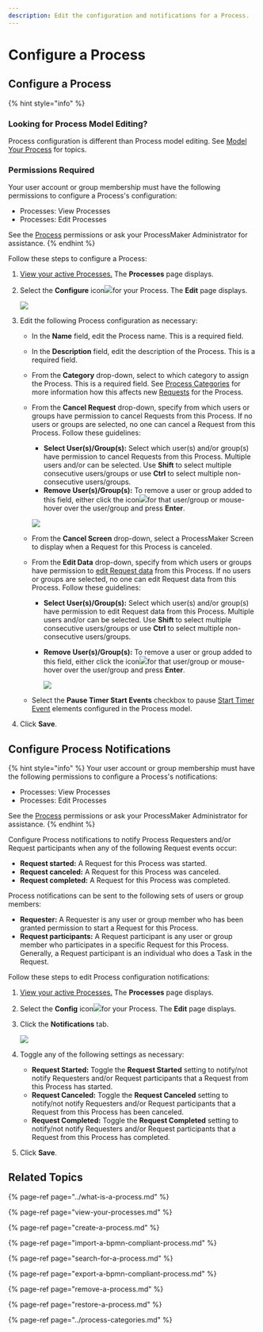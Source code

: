```yaml
---
description: Edit the configuration and notifications for a Process.
---
```


# Configure a Process

## Configure a Process

{% hint style="info" %}
### Looking for Process Model Editing?

Process configuration is different than Process model editing. See [Model Your Process](../../process-design/model-your-process/) for topics.

### Permissions Required

Your user account or group membership must have the following permissions to configure a Process's configuration:

* Processes: View Processes
* Processes: Edit Processes

See the [Process](../../../processmaker-administration/permission-descriptions-for-users-and-groups.md#processes) permissions or ask your ProcessMaker Administrator for assistance.
{% endhint %}

Follow these steps to configure a Process:

1. [View your active Processes.](./#view-your-processes) The **Processes** page displays.
2. Select the **Configure** icon![](../../../.gitbook/assets/configure-process-icon-processes-page-processes.png)for your Process. The **Edit** page displays.  

   ![](../../../.gitbook/assets/edit-process-page-processes.png)

3. Edit the following Process configuration as necessary:
   * In the **Name** field, edit the Process name. This is a required field.
   * In the **Description** field, edit the description of the Process. This is a required field.
   * From the **Category** drop-down, select to which category to assign the Process. This is a required field. See [Process Categories](../process-categories.md) for more information how this affects new [Requests](../../../using-processmaker/requests/what-is-a-request.md) for the Process.
   * From the **Cancel Request** drop-down, specify from which users or groups have permission to cancel Requests from this Process. If no users or groups are selected, no one can cancel a Request from this Process. Follow these guidelines:

     * **Select User\(s\)/Group\(s\):** Select which user\(s\) and/or group\(s\) have permission to cancel Requests from this Process. Multiple users and/or can be selected. Use **Shift** to select multiple consecutive users/groups or use **Ctrl** to select multiple non-consecutive users/groups.
     * **Remove User\(s\)/Group\(s\):** To remove a user or group added to this field, either click the icon![](../../../.gitbook/assets/close-remove-delete-user-group-processes.png)for that user/group or mouse-hover over the user/group and press **Enter**.   

     ![](../../../.gitbook/assets/close-remove-delete-user-group-drop-down-processes.png)

   * From the **Cancel Screen** drop-down, select a ProcessMaker Screen to display when a Request for this Process is canceled.
   * From the **Edit Data** drop-down, specify from which users or groups have permission to [edit Request data](../../../using-processmaker/requests/request-details.md#editable-request-data) from this Process. If no users or groups are selected, no one can edit Request data from this Process. Follow these guidelines:
     * **Select User\(s\)/Group\(s\):** Select which user\(s\) and/or group\(s\) have permission to edit Request data from this Process. Multiple users and/or can be selected. Use **Shift** to select multiple consecutive users/groups or use **Ctrl** to select multiple non-consecutive users/groups.
     * **Remove User\(s\)/Group\(s\):** To remove a user or group added to this field, either click the icon![](../../../.gitbook/assets/close-remove-delete-user-group-processes.png)for that user/group or mouse-hover over the user/group and press **Enter**.   

       ![](../../../.gitbook/assets/close-remove-delete-user-group-drop-down-processes.png)
   * Select the **Pause Timer Start Events** checkbox to pause [Start Timer Event](../../process-design/model-your-process/add-and-configure-start-timer-event-elements.md) elements configured in the Process model.
4. Click **Save**.

## Configure Process Notifications

{% hint style="info" %}
Your user account or group membership must have the following permissions to configure a Process's notifications:

* Processes: View Processes
* Processes: Edit Processes

See the [Process](../../../processmaker-administration/permission-descriptions-for-users-and-groups.md#processes) permissions or ask your ProcessMaker Administrator for assistance.
{% endhint %}

Configure Process notifications to notify Process Requesters and/or Request participants when any of the following Request events occur:

* **Request started:** A Request for this Process was started.
* **Request canceled:** A Request for this Process was canceled.
* **Request completed:** A Request for this Process was completed.

Process notifications can be sent to the following sets of users or group members:

* **Requester:** A Requester is any user or group member who has been granted permission to start a Request for this Process.
* **Request participants:** A Request participant is any user or group member who participates in a specific Request for this Process. Generally, a Request participant is an individual who does a Task in the Request.

Follow these steps to edit Process configuration notifications:

1. [View your active Processes.](./#view-your-processes) The **Processes** page displays.
2. Select the **Config** icon![](../../../.gitbook/assets/configure-process-icon-processes-page-processes.png)for your Process. The **Edit** page displays.
3. Click the **Notifications** tab.  

   ![](../../../.gitbook/assets/edit-process-notifications-processes.png)

4. Toggle any of the following settings as necessary:
   * **Request Started:** Toggle the **Request Started** setting to notify/not notify Requesters and/or Request participants that a Request from this Process has started.
   * **Request Canceled:** Toggle the **Request Canceled** setting to notify/not notify Requesters and/or Request participants that a Request from this Process has been canceled.
   * **Request Completed:** Toggle the **Request Completed** setting to notify/not notify Requesters and/or Request participants that a Request from this Process has completed.
5. Click **Save**.

## Related Topics

{% page-ref page="../what-is-a-process.md" %}

{% page-ref page="view-your-processes.md" %}

{% page-ref page="create-a-process.md" %}

{% page-ref page="import-a-bpmn-compliant-process.md" %}

{% page-ref page="search-for-a-process.md" %}

{% page-ref page="export-a-bpmn-compliant-process.md" %}

{% page-ref page="remove-a-process.md" %}

{% page-ref page="restore-a-process.md" %}

{% page-ref page="../process-categories.md" %}


